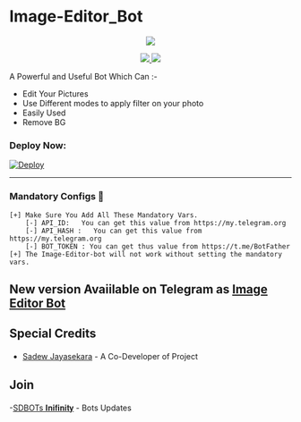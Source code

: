 # Image-Editor_Bot

<p align="center">
  <a href="https://www.python.org">
    <img src="https://telegra.ph/file/ecde990bfbad2eabba61b.jpg">
      </a>


  
</p>
<p align="center">
  <a href="https://github.com/sadew451/Image-Editor-Bot/stargazers">
    <img src="https://img.shields.io/github/stars/sadew451/Image-Editor-Bot?style=social">

  </a>
  
  <a href="https://github.com/sadew451/Image-Editor-Bot/fork">
    <img src="https://img.shields.io/github/forks/sadew451/Image-Editor-Bot?label=Fork&style=social">

  </a>  
</p>

A Powerful and Useful Bot Which Can :-
* Edit Your Pictures
* Use Different modes to apply filter on your photo
* Easily Used 
* Remove BG

### Deploy Now:
[![Deploy](https://www.herokucdn.com/deploy/button.svg)](https://heroku.com/deploy?template=https://github.com/Madushankabro/IMAGE-EDITOR)

<HR/>

### Mandatory Configs 📒
```
[+] Make Sure You Add All These Mandatory Vars. 
    [-] API_ID:   You can get this value from https://my.telegram.org
    [-] API_HASH :   You can get this value from https://my.telegram.org
    [-] BOT_TOKEN : You can get thus value from https://t.me/BotFather
[+] The Image-Editor-bot will not work without setting the mandatory vars.
```

## New version Avaiilable on Telegram as [Image Editor Bot](https://t.me/imageediterSDBOTs)

## Special Credits

- [Sadew Jayasekara](https://github.com/sadew451) - A Co-Developer of Projectㅤ



## Join 
-[SDBOTs 𝐈𝐧𝐢𝐟𝐢𝐧𝐢𝐭𝐲](https://t.me/SDBOTs_inifinity) - Bots Updatesㅤㅤㅤㅤㅤㅤ  
